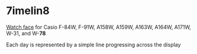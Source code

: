 # 7imelin8

[Watch face](https://www.sensorwatch.net/) for Casio F-84W, F-91W, A158W, A159W, A163W, A164W, A171W, W-31, and W-**78**

Each day is represented by a simple line progressing across the display